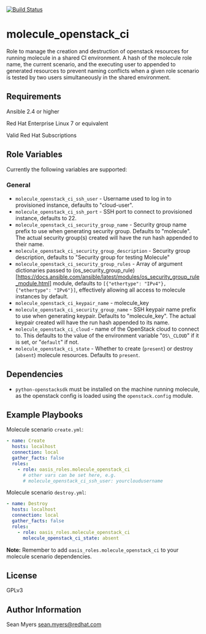 [![Build Status](https://travis-ci.org/oasis-roles/molecule_openstack_ci.svg?branch=master)](https://travis-ci.org/oasis-roles/molecule_openstack_ci)

molecule_openstack_ci
===========

Role to manage the creation and destruction of openstack resources for running
molecule in a shared CI environment. A hash of the molecule role name, the
current scenario, and the executing user to appended to generated resources to
prevent naming conflicts when a given role scenario is tested by two users
simultaneously in the shared environment.

Requirements
------------

Ansible 2.4 or higher

Red Hat Enterprise Linux 7 or equivalent

Valid Red Hat Subscriptions

Role Variables
--------------

Currently the following variables are supported:

### General

* `molecule_openstack_ci_ssh_user` - Username used to log in to provisioned instance,
  defaults to "cloud-user".
* `molecule_openstack_ci_ssh_port` - SSH port to connect to provisioned instance,
  defaults to 22.
* `molecule_openstack_ci_security_group_name` - Security group name prefix to use
 when generating security group. Defaults to "molecule". The actual security
 group(s) created will have the run hash appended to their name.
* `molecule_openstack_ci_security_group_description` - Security group description,
 defaults to "Security group for testing Molecule"
* `molecule_openstack_ci_security_group_rules` - Array of argument dictionaries passed to
 (os_security_group_rule)[https://docs.ansible.com/ansible/latest/modules/os_security_group_rule_module.html]
 module, defaults to `[{"ethertype": "IPv4"}, {"ethertype": "IPv6"}]`, effectively allowing
 all access to molecule instances by default.
* `molecule_openstack_ci_keypair_name` - molecule_key
* `molecule_openstack_ci_security_group_name` - SSH keypair name prefix to use
 when generating keypair. Defaults to "molecule_key". The actual keypair
 created will have the run hash appended to its name.
* `molecule_openstack_ci_cloud` - name of the OpenStack cloud to connect to. This defaults to the value
 of the environment variable "`OS\_CLOUD`" if it is set, or "`default`" if not.
* `molecule_openstack_ci_state` - Whether to create (`present`) or destroy (`absent`) molecule resources.
 Defaults to `present`.

Dependencies
------------

- `python-openstacksdk` must be installed on the machine running molecule,
  as the openstack config is loaded using the `openstack.config` module.

Example Playbooks
-----------------

Molecule scenario `create.yml`:
```yaml
- name: Create
  hosts: localhost
  connection: local
  gather_facts: false
  roles:
    - role: oasis_roles.molecule_openstack_ci
      # other vars can be set here, e.g.
      # molecule_openstack_ci_ssh_user: yourcloudusername
```

Molecule scenario `destroy.yml`:
```yaml
- name: Destroy
  hosts: localhost
  connection: local
  gather_facts: false
  roles:
    - role: oasis_roles.molecule_openstack_ci
      molecule_openstack_ci_state: absent
```

**Note:** Remember to add `oasis_roles.molecule_openstack_ci` to your
molecule scenario dependencies.

License
-------

GPLv3

Author Information
------------------

Sean Myers <sean.myers@redhat.com>
